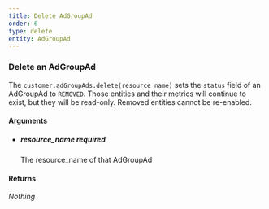 ```yaml
---
title: Delete AdGroupAd 
order: 6
type: delete
entity: AdGroupAd 
---
```


### Delete an AdGroupAd 

The `customer.adGroupAds.delete(resource_name)` sets the `status` field of an AdGroupAd to `REMOVED`. Those entities and their metrics will continue to exist, but they will be read-only. Removed entities cannot be re-enabled.


#### Arguments

-   ##### resource_name _required_
    The resource_name of that AdGroupAd


#### Returns

_Nothing_